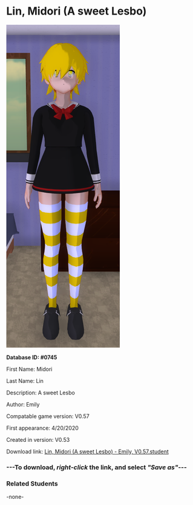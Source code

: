 # Lin, Midori (A sweet Lesbo)

<img src="../../Files/Images/Lin, Midori (A sweet Lesbo).png" title="Lin, Midori (A sweet Lesbo) - Emily, V0.57">

**Database ID: #0745**

First Name: Midori

Last Name: Lin

Description: A sweet Lesbo

Author: Emily

Compatable game version: V0.57

First appearance: 4/20/2020

Created in version: V0.53

Download link: <a href="https://raw.githubusercontent.com/Arbiter1223/Daigaku-Gurashi-Custom-Students/master/Files/Student%20Files/Lin%2C%20Midori%20(A%20sweet%20Lesbo)%20-%20Emily%2C%20V0.57.student">Lin, Midori (A sweet Lesbo) - Emily, V0.57.student</a>

### ---**To download, _right-click_ the link, and select _"Save as"_**---

### Related Students

-none-
